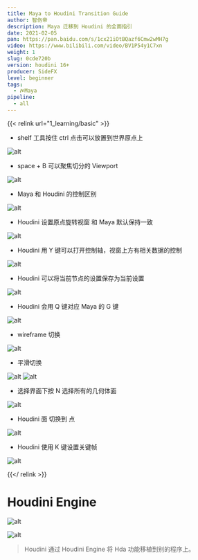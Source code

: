 ```yaml
---
title: Maya to Houdini Transition Guide
author: 智伤帝
description: Maya 迁移到 Houdini 的全面指引
date: 2021-02-05
pan: https://pan.baidu.com/s/1cx21iOtBQazf6Cmw2wMH7g
video: https://www.bilibili.com/video/BV1P54y1C7xn
weight: 1
slug: 0cde720b
version: houdini 16+
producer: SideFX
level: beginner
tags: 
  - ࠀMaya
pipeline:
  - all
---
```


{{< relink url="1_learning/basic" >}} 

+ shelf 工具按住 ctrl 点击可以放置到世界原点上

![alt](https://cdn.jsdelivr.net/gh/FXTD-ODYSSEY/HoudiniWiki@gh-pages/posts/0cde720b/01.jpg)


+ space + B 可以聚焦切分的 Viewport 

![alt](https://cdn.jsdelivr.net/gh/FXTD-ODYSSEY/HoudiniWiki@gh-pages/posts/0cde720b/02.jpg)

+ Maya 和 Houdini 的控制区别

![alt](https://cdn.jsdelivr.net/gh/FXTD-ODYSSEY/HoudiniWiki@gh-pages/posts/0cde720b/03.jpg)

+ Houdini 设置原点旋转视窗 和 Maya 默认保持一致

![alt](https://cdn.jsdelivr.net/gh/FXTD-ODYSSEY/HoudiniWiki@gh-pages/posts/0cde720b/04.jpg)
   
+ Houdini 用 Y 键可以打开控制轴，视窗上方有相关数据的控制

![alt](https://cdn.jsdelivr.net/gh/FXTD-ODYSSEY/HoudiniWiki@gh-pages/posts/0cde720b/05.jpg)
   
+ Houdini 可以将当前节点的设置保存为当前设置

![alt](https://cdn.jsdelivr.net/gh/FXTD-ODYSSEY/HoudiniWiki@gh-pages/posts/0cde720b/06.jpg)
   
+ Houdini 会用 Q 键对应 Maya 的 G 键

![alt](https://cdn.jsdelivr.net/gh/FXTD-ODYSSEY/HoudiniWiki@gh-pages/posts/0cde720b/07.jpg)
   
+ wireframe 切换 

![alt](https://cdn.jsdelivr.net/gh/FXTD-ODYSSEY/HoudiniWiki@gh-pages/posts/0cde720b/08.jpg)

+ 平滑切换

![alt](https://cdn.jsdelivr.net/gh/FXTD-ODYSSEY/HoudiniWiki@gh-pages/posts/0cde720b/09.jpg)
![alt](https://cdn.jsdelivr.net/gh/FXTD-ODYSSEY/HoudiniWiki@gh-pages/posts/0cde720b/10.png)

+ 选择界面下按 N 选择所有的几何体面

![alt](https://cdn.jsdelivr.net/gh/FXTD-ODYSSEY/HoudiniWiki@gh-pages/posts/0cde720b/11.jpg)

+ Houdini 面 切换到 点
 
![alt](https://cdn.jsdelivr.net/gh/FXTD-ODYSSEY/HoudiniWiki@gh-pages/posts/0cde720b/12.jpg)


+ Houdini 使用 K 键设置关键帧

![alt](https://cdn.jsdelivr.net/gh/FXTD-ODYSSEY/HoudiniWiki@gh-pages/posts/0cde720b/13.jpg)

{{</ relink >}}

# Houdini Engine

![alt](https://cdn.jsdelivr.net/gh/FXTD-ODYSSEY/HoudiniWiki@gh-pages/posts/0cde720b/14.jpg)

![alt](https://cdn.jsdelivr.net/gh/FXTD-ODYSSEY/HoudiniWiki@gh-pages/posts/0cde720b/15.jpg)


> Houdini 通过 Houdini Engine 将 Hda 功能移植到别的程序上。
